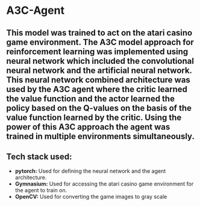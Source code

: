 # A3C-Agent

## This model was trained to act on the atari casino game environment. The A3C model approach for reinforcement learning was implemented using neural network which included the convolutional neural network and the artificial neural network. This neural network combined architecture was used by the A3C agent where the critic learned the value function and the actor learned the policy based on the Q-values on the basis of the value function learned by the critic. Using the power of this A3C approach the agent was trained in multiple environments simultaneously.

## Tech stack used:

* **pytorch:** Used for defining the neural network and the agent architecture.
* **Gymnasium:** Used for accessing the atari casino game environment for the agent to train on.
* **OpenCV:** Used for converting the game images to gray scale
